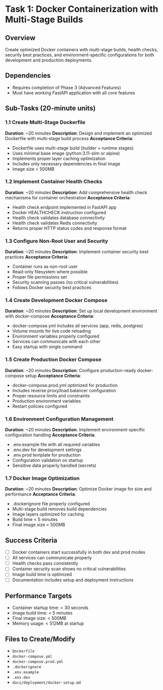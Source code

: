 # Task 1: Docker Containerization with Multi-Stage Builds

## Overview
Create optimized Docker containers with multi-stage builds, health checks, security best practices, and environment-specific configurations for both development and production deployments.

## Dependencies
- Requires completion of Phase 3 (Advanced Features)
- Must have working FastAPI application with all core features

## Sub-Tasks (20-minute units)

### 1.1 Create Multi-Stage Dockerfile
**Duration**: ~20 minutes
**Description**: Design and implement an optimized Dockerfile with multi-stage build process
**Acceptance Criteria**:
- Dockerfile uses multi-stage build (builder + runtime stages)
- Uses minimal base image (python:3.11-slim or alpine)
- Implements proper layer caching optimization
- Includes only necessary dependencies in final image
- Image size < 500MB

### 1.2 Implement Container Health Checks
**Duration**: ~20 minutes
**Description**: Add comprehensive health check mechanisms for container orchestration
**Acceptance Criteria**:
- Health check endpoint implemented in FastAPI app
- Docker HEALTHCHECK instruction configured
- Health check validates database connectivity
- Health check validates Redis connectivity
- Returns proper HTTP status codes and response format

### 1.3 Configure Non-Root User and Security
**Duration**: ~20 minutes
**Description**: Implement container security best practices
**Acceptance Criteria**:
- Container runs as non-root user
- Read-only filesystem where possible
- Proper file permissions set
- Security scanning passes (no critical vulnerabilities)
- Follows Docker security best practices

### 1.4 Create Development Docker Compose
**Duration**: ~20 minutes
**Description**: Set up local development environment with docker-compose
**Acceptance Criteria**:
- docker-compose.yml includes all services (app, redis, postgres)
- Volume mounts for live code reloading
- Environment variables properly configured
- Services can communicate with each other
- Easy startup with single command

### 1.5 Create Production Docker Compose
**Duration**: ~20 minutes
**Description**: Configure production-ready docker-compose setup
**Acceptance Criteria**:
- docker-compose.prod.yml optimized for production
- Includes reverse proxy/load balancer configuration
- Proper resource limits and constraints
- Production environment variables
- Restart policies configured

### 1.6 Environment Configuration Management
**Duration**: ~20 minutes
**Description**: Implement environment-specific configuration handling
**Acceptance Criteria**:
- .env.example file with all required variables
- .env.dev for development settings
- .env.prod template for production
- Configuration validation on startup
- Sensitive data properly handled (secrets)

### 1.7 Docker Image Optimization
**Duration**: ~20 minutes
**Description**: Optimize Docker image for size and performance
**Acceptance Criteria**:
- .dockerignore file properly configured
- Multi-stage build removes build dependencies
- Image layers optimized for caching
- Build time < 5 minutes
- Final image size < 500MB

## Success Criteria
- [ ] Docker containers start successfully in both dev and prod modes
- [ ] All services can communicate properly
- [ ] Health checks pass consistently
- [ ] Container security scan shows no critical vulnerabilities
- [ ] Image build time is optimized
- [ ] Documentation includes setup and deployment instructions

## Performance Targets
- Container startup time: < 30 seconds
- Image build time: < 5 minutes
- Final image size: < 500MB
- Memory usage: < 512MB at startup

## Files to Create/Modify
- `Dockerfile`
- `docker-compose.yml`
- `docker-compose.prod.yml`
- `.dockerignore`
- `.env.example`
- `.env.dev`
- `docs/deployment/docker-setup.md`
